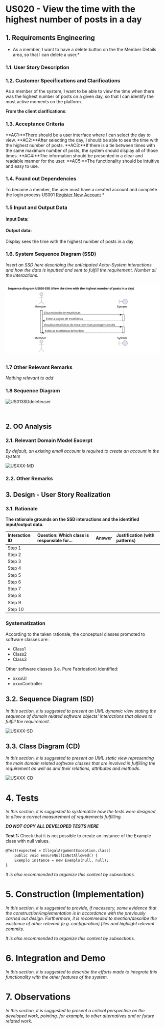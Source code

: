 # US020 - View the time with the highest number of posts in a day


## 1. Requirements Engineering
* As a member, I want to have a delete button on the the Member Details area, so that I can delete a user.*

### 1.1. User Story Description

### 1.2. Customer Specifications and Clarifications

As a member of the system, I want to be able to view the time when there was the highest number of posts on a given day, so that I can identify the most active moments on the platform.

**From the client clarifications:**


### 1.3. Acceptance Criteria
 **AC1:**There should be a user interface where I can select the day to view.
 **AC2:**After selecting the day, I should be able to see the time with the highest number of posts.
 **AC3:**If there is a tie between times with the same maximum number of posts, the system should display all of those times.
 **AC4:**The information should be presented in a clear and readable manner for the user.
 **AC5:**The functionality should be intuitive and easy to use.

### 1.4. Found out Dependencies

To become a member, the user must have a created account and complete the login process US001 [Register New Account](../../US001/01.requirements-engineering/US001.md) *


### 1.5 Input and Output Data

#### Input Data:

#### Output data:

Display sees the time with the highest number of posts in a day

### 1.6. System Sequence Diagram (SSD)

_Insert an SSD here describing the anticipated Actor-System interactions and how the data is inputted and sent to fulfill the requirement. Number all the interactions._

<h6 align="center">

![US020-SSD](/docs/sprintA/US020/01.requirements-engineering/svg/SSD.svg)

</h6>

### 1.7 Other Relevant Remarks

_Nothing relevant to add_

###

### **1.8 Sequence Diagram**

![**US013SDdeleteuser**](svg/US013SDdeleteuser.svg)

<br>

## 2. OO Analysis

### 2.1. Relevant Domain Model Excerpt

_By default, an existing email account is required to create an account in the system_

![USXXX-MD](USXXX-MD.svg)

### 2.2. Other Remarks


## 3. Design - User Story Realization

### 3.1. Rationale

**The rationale grounds on the SSD interactions and the identified input/output data.**

| Interaction ID | Question: Which class is responsible for... | Answer | Justification (with patterns) |
| :------------- | :------------------------------------------ | :----- | :---------------------------- |
| Step 1         |                                             |        |                               |
| Step 2         |                                             |        |                               |
| Step 3         |                                             |        |                               |
| Step 4         |                                             |        |                               |
| Step 5         |                                             |        |                               |
| Step 6         |                                             |        |                               |
| Step 7         |                                             |        |                               |
| Step 8         |                                             |        |                               |
| Step 9         |                                             |        |                               |
| Step 10        |                                             |        |                               |

### Systematization

According to the taken rationale, the conceptual classes promoted to software classes are:

- Class1
- Class2
- Class3

Other software classes (i.e. Pure Fabrication) identified:

- xxxxUI
- xxxxController

## 3.2. Sequence Diagram (SD)

_In this section, it is suggested to present an UML dynamic view stating the sequence of domain related software objects' interactions that allows to fulfill the requirement._

![USXXX-SD](USXXX-SD.svg)

## 3.3. Class Diagram (CD)

_In this section, it is suggested to present an UML static view representing the main domain related software classes that are involved in fulfilling the requirement as well as and their relations, attributes and methods._

![USXXX-CD](USXXX-CD.svg)

# 4. Tests

_In this section, it is suggested to systematize how the tests were designed to allow a correct measurement of requirements fulfilling._

**_DO NOT COPY ALL DEVELOPED TESTS HERE_**

**Test 1:** Check that it is not possible to create an instance of the Example class with null values.

    @Test(expected = IllegalArgumentException.class)
    	public void ensureNullIsNotAllowed() {
    	Exemplo instance = new Exemplo(null, null);
    }

_It is also recommended to organize this content by subsections._

# 5. Construction (Implementation)

_In this section, it is suggested to provide, if necessary, some evidence that the construction/implementation is in accordance with the previously carried out design. Furthermore, it is recommeded to mention/describe the existence of other relevant (e.g. configuration) files and highlight relevant commits._

_It is also recommended to organize this content by subsections._

# 6. Integration and Demo

_In this section, it is suggested to describe the efforts made to integrate this functionality with the other features of the system._

# 7. Observations

_In this section, it is suggested to present a critical perspective on the developed work, pointing, for example, to other alternatives and or future related work._
